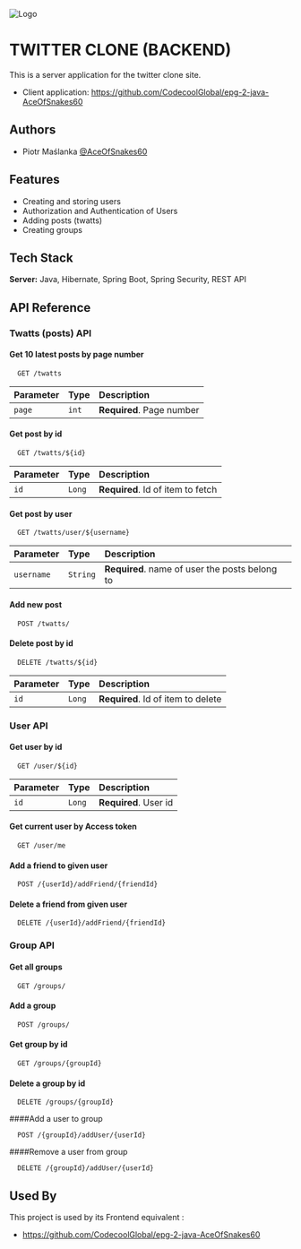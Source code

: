 
![Logo](https://dev-to-uploads.s3.amazonaws.com/uploads/articles/th5xamgrr6se0x5ro4g6.png)


# TWITTER CLONE (BACKEND)

This is a server application for the twitter clone site.
- Client application: https://github.com/CodecoolGlobal/epg-2-java-AceOfSnakes60


## Authors

- Piotr Maślanka [@AceOfSnakes60](https://github.com/AceOfSnakes60)


## Features

- Creating and storing users
- Authorization and Authentication of Users
- Adding posts (twatts)
- Creating groups


## Tech Stack

**Server:** Java, Hibernate, Spring Boot, Spring Security, REST API


## API Reference

### Twatts (posts) API

#### Get 10 latest posts by page number

```http
  GET /twatts
```

| Parameter | Type     | Description                |
| :-------- | :------- | :------------------------- |
| `page`    |   `int`  | **Required**. Page number  |

#### Get post by id

```http
  GET /twatts/${id}
```

| Parameter | Type     | Description                       |
| :-------- | :------- | :-------------------------------- |
| `id`      | `Long`   | **Required**. Id of item to fetch |

#### Get post by user

```http
  GET /twatts/user/${username}
```

| Parameter | Type     | Description                                    |
| :-------- | :------- | :--------------------------------------------- |
| `username`| `String` | **Required**. name of user the posts belong to |


#### Add new post

```http
  POST /twatts/
```

#### Delete post by id

```http
  DELETE /twatts/${id}
```

| Parameter | Type     | Description                       |
| :-------- | :------- | :-------------------------------- |
| `id`      | `Long`   | **Required**. Id of item to delete|

### User API

#### Get user by id

```http
  GET /user/${id}
```

| Parameter | Type     | Description                |
| :-------- | :------- | :------------------------- |
| `id`      |  `Long`  | **Required**. User id      |

#### Get current user by Access token

```http
  GET /user/me
```

#### Add a friend to given user

```http
  POST /{userId}/addFriend/{friendId}
```

#### Delete a friend from given user

```http
  DELETE /{userId}/addFriend/{friendId}
```

### Group API

#### Get all groups

```http
  GET /groups/
```

#### Add a group

```http
  POST /groups/
```

#### Get group by id

```http
  GET /groups/{groupId}
```

#### Delete a group by id

```http
  DELETE /groups/{groupId}
```

####Add a user to group

```http
  POST /{groupId}/addUser/{userId}
```

####Remove a user from group

```http
  DELETE /{groupId}/addUser/{userId}
```
## Used By

This project is used by its Frontend equivalent :

-  https://github.com/CodecoolGlobal/epg-2-java-AceOfSnakes60

